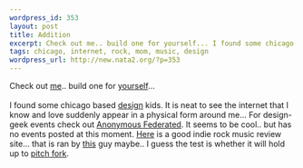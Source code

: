 ```yaml
--- 
wordpress_id: 353
layout: post
title: Addition
excerpt: Check out me.. build one for yourself... I found some chicago based design kids. It is neat to see the internet that I know and love suddenly appear in a physical for...
tags: chicago, internet, rock, mom, music, design
wordpress_url: http://new.nata2.org/?p=353
---
```

Check out <a href="http://emf.myvirtualmodel.com/emf/EMFServlet?state=pickup&id=3EDA7BE61.7039535237830568E2041054505958&lang=en&z=0&retailerid=0&retailerid=0">me</a>.. build one for <a href="http://www.mvm.com">yourself</a>... <br/><br/>I found some chicago based <a href="http://www.coudal.com">design</a> kids. It is neat to see the internet that I know and love suddenly appear in a physical form around me...  For design-geek events check out <a href="http://www.anonfed.com/">Anonymous Federated</a>. It seems to be cool.. but has no events posted at this moment. <a href="http://www.75orless.com/">Here</a> is a good indie rock music review site... that is ran by <a href="http://www.slatch.com/">this</a> guy maybe.. I guess the test is whether it will hold up to <a href="http://pitchforkmedia.com/">pitch fork</a>.

